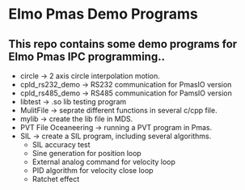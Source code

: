 # Elmo Pmas Demo Programs

## This repo contains some demo programs for Elmo Pmas IPC programming..

- circle -> 2 axis circle interpolation motion.
- cpld_rs232_demo -> RS232 communication for PmasIO version
- cpld_rs485_demo -> RS485 communication for PamsIO version
- libtest -> .so lib testing program
- MulitFile -> seprate different functions in several c/cpp file.
- mylib -> create the lib file in MDS.
- PVT File Oceaneering -> running a PVT program in Pmas.
- SIL -> create a SIL program, including several algorithms.
  - SIL accuracy test
  - Sine generation for position loop
  - External analog command for velocity loop
  - PID algorithm for velocity close loop
  - Ratchet effect
